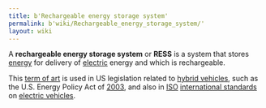 ```yaml
---
title: b'Rechargeable energy storage system'
permalink: b'wiki/Rechargeable_energy_storage_system/'
layout: wiki
---
```


A **rechargeable energy storage system** or **RESS** is a system that
stores [energy](energy "wikilink") for delivery of
[electric](electricity "wikilink") energy and which is rechargeable.

This [term of art](term_of_art "wikilink") is used in US legislation
related to [hybrid vehicles](hybrid_vehicle "wikilink"), such as the
U.S. Energy Policy Act of [2003](2003 "wikilink"), and also in
[ISO](/wiki/ISO "wikilink") [international
standards](international_standard "wikilink") on [electric
vehicles](electric_vehicle "wikilink").
